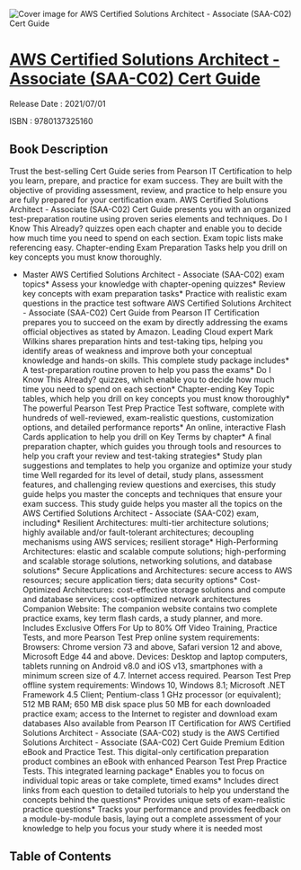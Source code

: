 ![Cover image for AWS Certified Solutions Architect - Associate (SAA-C02) Cert Guide](https://imgdetail.ebookreading.net/cover/cover/202109/EB9780137325160.jpg)

[AWS Certified Solutions Architect - Associate (SAA-C02) Cert Guide](https://ebookreading.net/view/book/AWS+Certified+Solutions+Architect+-+Associate+%28SAA-C02%29+Cert+Guide-EB9780137325160_1.html "AWS Certified Solutions Architect - Associate (SAA-C02) Cert Guide")
====================================================================================================================

Release Date : 2021/07/01

ISBN : 9780137325160

Book Description
-----------------

Trust the best-selling Cert Guide series from Pearson IT Certification to help you learn, prepare, and practice for exam success. They are built with the objective of providing assessment, review, and practice to help ensure you are fully prepared for your certification exam.
AWS Certified Solutions Architect - Associate (SAA-C02) Cert Guide presents you with an organized test-preparation routine using proven series elements and techniques. Do I Know This Already? quizzes open each chapter and enable you to decide how much time you need to spend on each section. Exam topic lists make referencing easy. Chapter-ending Exam Preparation Tasks help you drill on key concepts you must know thoroughly.
* Master AWS Certified Solutions Architect - Associate (SAA-C02) exam topics* Assess your knowledge with chapter-opening quizzes* Review key concepts with exam preparation tasks* Practice with realistic exam questions in the practice test software AWS Certified Solutions Architect - Associate (SAA-C02) Cert Guide from Pearson IT Certification prepares you to succeed on the exam by directly addressing the exams official objectives as stated by Amazon. Leading Cloud expert Mark Wilkins shares preparation hints and test-taking tips, helping you identify areas of weakness and improve both your conceptual knowledge and hands-on skills.
This complete study package includes* A test-preparation routine proven to help you pass the exams* Do I Know This Already? quizzes, which enable you to decide how much time you need to spend on each section* Chapter-ending Key Topic tables, which help you drill on key concepts you must know thoroughly* The powerful Pearson Test Prep Practice Test software, complete with hundreds of well-reviewed, exam-realistic questions, customization options, and detailed performance reports* An online, interactive Flash Cards application to help you drill on Key Terms by chapter* A final preparation chapter, which guides you through tools and resources to help you craft your review and test-taking strategies* Study plan suggestions and templates to help you organize and optimize your study time Well regarded for its level of detail, study plans, assessment features, and challenging review questions and exercises, this study guide helps you master the concepts and techniques that ensure your exam success.
This study guide helps you master all the topics on the AWS Certified Solutions Architect - Associate (SAA-C02) exam, including* Resilient Architectures: multi-tier architecture solutions; highly available and/or fault-tolerant architectures; decoupling mechanisms using AWS services; resilient storage* High-Performing Architectures: elastic and scalable compute solutions; high-performing and scalable storage solutions, networking solutions, and database solutions* Secure Applications and Architectures: secure access to AWS resources; secure application tiers; data security options* Cost-Optimized Architectures: cost-effective storage solutions and compute and database services; cost-optimized network architectures
Companion Website:
The companion website contains two complete practice exams, key term flash cards, a study planner, and more.
Includes Exclusive Offers For Up to 80% Off Video Training, Practice Tests, and more Pearson Test Prep online system requirements:
Browsers: Chrome version 73 and above, Safari version 12 and above, Microsoft Edge 44 and above.
Devices: Desktop and laptop computers, tablets running on Android v8.0 and iOS v13, smartphones with a minimum screen size of 4.7. Internet access required.
Pearson Test Prep offline system requirements:
Windows 10, Windows 8.1; Microsoft .NET Framework 4.5 Client; Pentium-class 1 GHz processor (or equivalent); 512 MB RAM; 650 MB disk space plus 50 MB for each downloaded practice exam; access to the Internet to register and download exam databases Also available from Pearson IT Certification for AWS Certified Solutions Architect - Associate (SAA-C02) study is the AWS Certified Solutions Architect - Associate (SAA-C02) Cert Guide Premium Edition eBook and Practice Test. This digital-only certification preparation product combines an eBook with enhanced Pearson Test Prep Practice Tests.
This integrated learning package* Enables you to focus on individual topic areas or take complete, timed exams* Includes direct links from each question to detailed tutorials to help you understand the concepts behind the questions* Provides unique sets of exam-realistic practice questions* Tracks your performance and provides feedback on a module-by-module basis, laying out a complete assessment of your knowledge to help you focus your study where it is needed most


Table of Contents
-----------------

